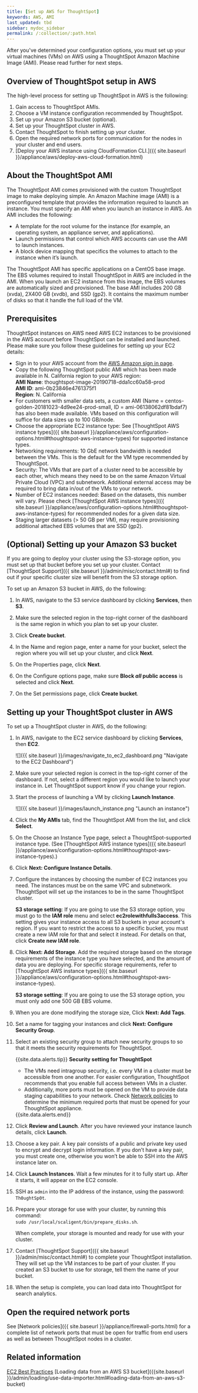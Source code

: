 ```yaml
---
title: [Set up AWS for ThoughtSpot]
keywords: AWS, AMI
last_updated: tbd
sidebar: mydoc_sidebar
permalink: /:collection/:path.html
---
```


After you've determined your configuration options, you must set up your virtual machines (VMs) on AWS using a ThoughtSpot Amazon Machine Image (AMI). Please read further for next steps.

## Overview of ThoughtSpot setup in AWS
The high-level process for setting up ThoughtSpot in AWS is the following:
1. Gain access to ThoughtSpot AMIs.
2. Choose a VM instance configuration recommended by ThoughtSpot.
3. Set up your Amazon S3 bucket (optional).
4. Set up your ThoughtSpot cluster in AWS.
3. Contact ThoughtSpot to finish setting up your cluster.
4. Open the required network ports for communication for the nodes in your cluster and end users.
5. [Deploy your AWS instance using CloudFormation CLI.]({{ site.baseurl }}/appliance/aws/deploy-aws-cloud-formation.html)

## About the ThoughtSpot AMI

The ThoughtSpot AMI comes provisioned with the custom ThoughtSpot image to make deploying simple. An Amazon Machine image (AMI) is a preconfigured template that provides the information required to launch an instance. You must specify an AMI when you launch an instance in AWS. An AMI includes the following:

-   A template for the root volume for the instance (for example, an operating system, an appliance server, and applications).
-   Launch permissions that control which AWS accounts can use the AMI to launch instances.
-   A block device mapping that specifics the volumes to attach to the instance when it’s launch.

The ThoughtSpot AMI has specific applications on a CentOS base image. The EBS volumes required to install ThoughtSpot in AWS are included in the AMI. When you launch an EC2 instance from this image, the EBS volumes are automatically sized and provisioned. The base AMI includes 200 GB (xvda), 2X400 GB (xvdb), and SSD (gp2). It contains the maximum number of disks so that it handle the full load of the VM.

##  Prerequisites

ThoughtSpot instances on AWS need AWS EC2 instances to be provisioned in the AWS account before ThoughtSpot can be installed and launched. Please make sure you follow these guidelines for setting up your EC2 details:
- Sign in to your AWS account from the [AWS Amazon sign in page](https://console.aws.amazon.com/console/home).
- Copy the following ThoughtSpot public AMI which has been made available in N. California region to your AWS region:  
**AMI Name**: thoughtspot-image-20190718-dda1cc60a58-prod   
**AMI ID**: ami-0b23846e4761375f1  
**Region**: N. California
- For customers with smaller data sets, a custom AMI (Name = centos-golden-20181023-4d9ee24-prod-small, ID = ami-06138062df81bdaf7) has also been made available. VMs based on this configuration will suffice for data sizes up to 100 GB/node.
- Choose the appropriate EC2 instance type: See [ThoughtSpot AWS instance types]({{ site.baseurl }}/appliance/aws/configuration-options.html#thoughtspot-aws-instance-types) for supported instance types.
- Networking requirements: 10 GbE network bandwidth is needed between the VMs. This is the default for the VM type recommended by ThoughtSpot.
- Security: The VMs that are part of a cluster need to be accessible by each other, which means they need to be on the same Amazon Virtual Private Cloud (VPC) and subnetwork. Additional external access may be required to bring data in/out of the VMs to your network.
- Number of EC2 instances needed: Based on the datasets, this number will vary. Please check [ThoughtSpot AWS instance types]({{ site.baseurl }}/appliance/aws/configuration-options.html#thoughtspot-aws-instance-types) for recommended nodes for a given data size.
- Staging larger datasets (> 50 GB per VM), may require provisioning additional attached EBS volumes that are SSD (gp2).

## (Optional) Setting up your Amazon S3 bucket

If you are going to deploy your cluster using the S3-storage option, you must set up that bucket before you set up your cluster. Contact [ThoughtSpot Support]({{ site.baseurl }}/admin/misc/contact.html#) to find out if your specific cluster size will benefit from the S3 storage option.

To set up an Amazon S3 bucket in AWS, do the following:

1. In AWS, navigate to the S3 service dashboard by clicking **Services**, then **S3**.

2. Make sure the selected region in the top-right corner of the dashboard is the same region in which you plan to set up your cluster.

3. Click **Create bucket**.

4. In the Name and region page, enter a name for your bucket, select the region where you will set up your cluster, and click **Next**.

5. On the Properties page, click **Next**.

6. On the Configure options page, make sure **Block *all* public access** is selected and click **Next**.

7. On the Set permissions page, click **Create bucket**.

## Setting up your ThoughtSpot cluster in AWS

To set up a ThoughtSpot cluster in AWS, do the following:

1. In AWS, navigate to the EC2 service dashboard by clicking **Services**, then **EC2**.

     ![]({{ site.baseurl }}/images/navigate_to_ec2_dashboard.png "Navigate to the EC2 Dashboard")

2. Make sure your selected region is correct in the top-right corner of the dashboard.
   If not, select a different region you would like to launch your instance in. Let ThoughtSpot support know if you change your region.

3. Start the process of launching a VM by clicking **Launch Instance**.

     ![]({{ site.baseurl }}/images/launch_instance.png "Launch an instance")

4. Click the **My AMIs** tab, find the ThoughtSpot AMI from the list, and click **Select**.

5. On the Choose an Instance Type page, select a ThoughtSpot-supported instance type.
   (See [ThoughtSpot AWS instance types]({{ site.baseurl }}/appliance/aws/configuration-options.html#thoughtspot-aws-instance-types).)

6. Click **Next: Configure Instance Details**.

7. Configure the instances by choosing the number of EC2 instances you need.
   The instances must be on the same VPC and subnetwork. ThoughtSpot will set up the instances to be in the same ThoughtSpot cluster.  

   **S3 storage setting**: If you are going to use the S3 storage option, you must go to the **IAM role** menu and select **ec2rolewithfulls3access**. This setting gives your instance access to all S3 buckets in your account's region. If you want to restrict the access to a specific bucket, you must create a new IAM role for that and select it instead. For details on that, click **Create new IAM role**.

8. Click **Next: Add Storage**.
   Add the required storage based on the storage requirements of the instance type you have selected, and the amount of data you are deploying. For specific storage requirements, refer to [ThoughtSpot AWS instance types]({{ site.baseurl }}/appliance/aws/configuration-options.html#thoughtspot-aws-instance-types).

   **S3 storage setting**: If you are going to use the S3 storage option, you must only add one 500 GB EBS volume.

9. When you are done modifying the storage size, Click **Next: Add Tags**.

10. Set a name for tagging your instances and click **Next: Configure Security Group**.

11. Select an existing security group to attach new security groups to so that it meets the security requirements for ThoughtSpot.

    {{site.data.alerts.tip}} <b>Security setting for ThoughtSpot</b><ul><li>The VMs need intragroup security, i.e. every VM in a cluster must be accessible from one another. For easier configuration, ThoughtSpot recommends that you enable full access between VMs in a cluster.</li> <li>Additionally, more ports must be opened on the VM to provide data staging capabilities to your network. Check <a href="https://docs.thoughtspot.com/5.2/appliance/firewall-ports.html">Network policies</a> to determine the minimum required ports that must be opened for your ThoughtSpot appliance.</li></ul>
    {{site.data.alerts.end}}

12.  Click **Review and Launch**. After you have reviewed your instance launch details, click **Launch**.

13.  Choose a key pair.
      A key pair consists of a public and private key used to encrypt and decrypt login information. If you don’t have a key pair, you must create one, otherwise you won’t be able to SSH into the AWS instance later on.

14.  Click **Launch Instances**. Wait a few minutes for it to fully start up. After it starts, it will appear on the EC2 console.

15. SSH as `admin` into the IP address of the instance, using the password: `Th0ughtSp0t`.

16. Prepare your storage for use with your cluster, by running this command:  
`sudo /usr/local/scaligent/bin/prepare_disks.sh`.

    When complete, your storage is mounted and ready for use with your cluster.

17.  Contact [ThoughtSpot Support]({{ site.baseurl }}/admin/misc/contact.html#) to complete your ThoughtSpot installation.
     They will set up the VM instances to be part of your cluster. If you created an S3 bucket to use for storage, tell them the name of your bucket.

18.  When the setup is complete, you can load data into ThoughtSpot for search analytics.    

## Open the required network ports

See [Network policies]({{ site.baseurl }}/appliance/firewall-ports.html) for a complete list of network ports that must be open for traffic from end users as well as between ThoughtSpot nodes in a cluster.

## Related information  

[EC2 Best Practices](http://docs.aws.amazon.com/AWSEC2/latest/UserGuide/ec2-best-practices.html)
[Loading data from an AWS S3 bucket]({{site.baseurl }}/admin/loading/use-data-importer.html#loading-data-from-an-aws-s3-bucket)
